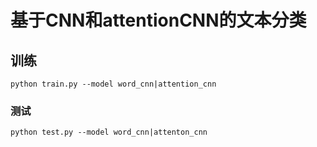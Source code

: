 # 基于CNN和attentionCNN的文本分类
## 训练
```
python train.py --model word_cnn|attention_cnn
```
### 测试
```
python test.py --model word_cnn|attenton_cnn
```
